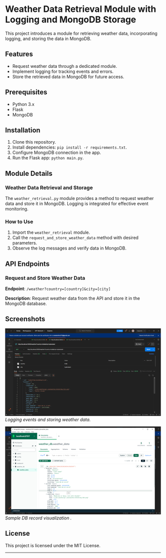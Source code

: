 # Weather Data Retrieval Module with Logging and MongoDB Storage

This project introduces a module for retrieving weather data, incorporating logging, and storing the data in MongoDB.

## Features

- Request weather data through a dedicated module.
- Implement logging for tracking events and errors.
- Store the retrieved data in MongoDB for future access.

## Prerequisites

- Python 3.x
- Flask
- MongoDB

## Installation

1. Clone this repository.
2. Install dependencies: `pip install -r requirements.txt`.
3. Configure MongoDB connection in the app.
4. Run the Flask app: `python main.py`.

## Module Details

### Weather Data Retrieval and Storage

The `weather_retrieval.py` module provides a method to request weather data and store it in MongoDB. Logging is integrated for effective event monitoring.

### How to Use

1. Import the `weather_retrieval` module.
2. Call the `request_and_store_weather_data` method with desired parameters.
3. Observe the log messages and verify data in MongoDB.

## API Endpoints

### Request and Store Weather Data

**Endpoint**: `/weather?country=[country]&city=[city]`

**Description**: Request weather data from the API and store it in the MongoDB database.

## Screenshots

![Screenshot 1](/Assignment_3/output/Weather%20API%20request%20%20call.png)
*Logging events and storing weather data.*

![Screenshot 2](/Assignment_3/output/sample%20record%20visualization.png)
*Sample DB record visualization .*

## License

This project is licensed under the MIT License.

---
